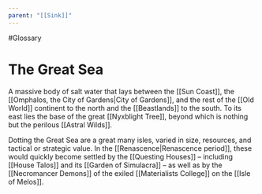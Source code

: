 ```yaml
---
parent: "[[Sink]]"
---
```

#Glossary
# The Great Sea

A massive body of salt water that lays between the [[Sun Coast]], the [[Omphalos, the City of Gardens|City of Gardens]], and the rest of the [[Old World]] continent to the north and the [[Beastlands]] to the south. To its east lies the base of the great [[Nyxblight Tree]], beyond which is nothing but the perilous [[Astral Wilds]].

Dotting the Great Sea are a great many isles, varied in size, resources, and tactical or strategic value. In the [[Renascence|Renascence period]], these would quickly become settled by the [[Questing Houses]] – including [[House Talos]] and its [[Garden of Simulacra]] – as well as by the [[Necromancer Demons]] of the exiled [[Materialists College]] on the [[Isle of Melos]].